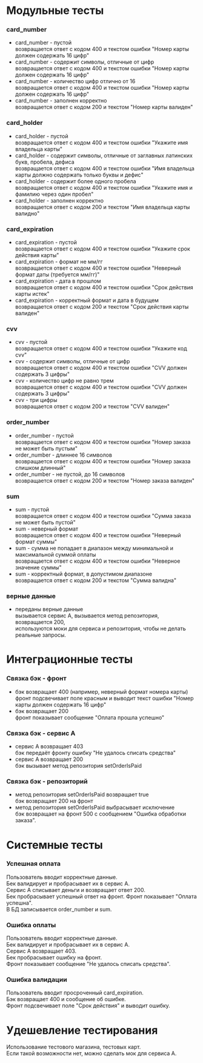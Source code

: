 # Модульные тесты

### card_number
- card_number - пустой  
возвращается ответ с кодом 400 и текстом ошибки "Номер карты должен содержать 16 цифр"
- card_number - содержит символы, отличные от цифр  
возвращается ответ с кодом 400 и текстом ошибки "Номер карты должен содержать 16 цифр"
- card_number - количество цифр отлично от 16  
возвращается ответ с кодом 400 и текстом ошибки "Номер карты должен содержать 16 цифр"
- card_number - заполнен корректно  
возвращается ответ с кодом 200 и текстом "Номер карты валиден"

### card_holder
- card_holder - пустой  
возвращается ответ с кодом 400 и текстом ошибки "Укажите имя владельца карты"
- card_holder - содержит символы, отличные от заглавных латинских букв, пробела, дефиса  
возвращается ответ с кодом 400 и текстом ошибки "Имя владельца карты должно содержать только буквы и дефис"
- card_holder - содержит более одного пробела  
возвращается ответ с кодом 400 и текстом ошибки "Укажите имя и фамилию через один пробел"
- card_holder - заполнен корректно  
возвращается ответ с кодом 200 и текстом "Имя владельца карты валидно"

### card_expiration
- card_expiration - пустой  
возвращается ответ с кодом 400 и текстом ошибки  "Укажите срок действия карты"
- card_expiration - формат не мм/гг  
возвращается ответ с кодом 400 и текстом ошибки "Неверный формат даты (требуется мм/гг)"
- card_expiration -  дата в прошлом  
возвращается ответ с кодом 400 и текстом ошибки "Срок действия карты истек"
- card_expiration - корректный формат и дата в будущем  
возвращается ответ с кодом 200 и текстом "Срок действия карты валиден"

### cvv
- cvv - пустой  
возвращается ответ с кодом 400 и текстом ошибки "Укажите код cvv"
- cvv - содержит символы, отличные от цифр  
возвращается ответ с кодом 400 и текстом ошибки "CVV должен содержать 3 цифры"
- cvv - количество цифр не равно трем  
возвращается ответ с кодом 400 и текстом ошибки "CVV должен содержать 3 цифры"
- cvv - три цифры  
возвращается ответ с кодом 200 и текстом "CVV валиден"

### order_number
- order_number - пустой  
возвращается ответ с кодом 400 и текстом ошибки "Номер заказа не может быть пустым" 
- order_number - длиннее 16 символов  
возвращается ответ с кодом 400 и текстом ошибки "Номер заказа слишком длинный"
- order_number - не пустой, до 16 символов  
возвращается ответ с кодом 200 и текстом "Номер заказа валиден"

### sum
- sum - пустой  
возвращается ответ с кодом 400 и текстом ошибки "Сумма заказа не может быть пустой"
- sum - неверный формат  
возвращается ответ с кодом 400 и текстом ошибки "Неверный формат суммы"
- sum - сумма не попадает в диапазон между минимальной и максимальной суммой оплаты  
возвращается ответ с кодом 400 и текстом ошибки "Неверное значение суммы"
- sum - корректный формат, в допустимом диапазоне  
возвращается ответ с кодом 200 и текстом "Сумма валидна"

### верные данные
- переданы верные данные  
вызывается сервис А, вызывается метод репозитория, возвращается 200,  
используются моки для сервиса и репозитория, чтобы не делать реальные запросы.


# Интеграционные тесты

### Связка бэк - фронт
- бэк возвращает 400 (например, неверный формат номера карты)  
фронт подсвечивает поле красным и выводит текст ошибки "Номер карты должен содержать 16 цифр"
- бэк возвращает 200  
фронт показывает сообщение "Оплата прошла успешно"

### Связка бэк - сервис A
- сервис A возвращает 403  
бэк передаёт фронту ошибку "Не удалось списать средства"
- сервис A возвращает 200  
бэк вызывает метод репозитория setOrderIsPaid

### Связка бэк - репозиторий
- метод репозитория setOrderIsPaid возвращает true  
бэк возвращает 200 на фронт
- метод репозитория setOrderIsPaid выбрасывает исключение  
бэк возвращает на фронт 500 с сообщением "Ошибка обработки заказа".


# Системные тесты

### Успешная оплата
Пользователь вводит корректные данные.  
Бек валидирует и пробрасывает их в сервис А.  
Сервис A списывает деньги и возвращает ответ 200.  
Бек пробрасывает успешный ответ на фронт.
Фронт показывает "Оплата успешна".  
В БД записывается order_number и sum.

### Ошибка оплаты
Пользователь вводит корректные данные.  
Бек валидирует и пробрасывает их в сервис А.  
Сервис A возвращает 403.  
Бек пробрасывает ошибку на фронт.  
Фронт показывает сообщение "Не удалось списать средства".

### Ошибка валидации
Пользователь вводит просроченный card_expiration.  
Бэк возвращает 400 и сообщение об ошибке.  
Фронт подсвечивает поле "Срок действия" и выводит ошибку.

# Удешевление тестирования
Использование тестового магазина, тестовых карт.  
Если такой возможности нет, можно сделать мок для сервиса A.